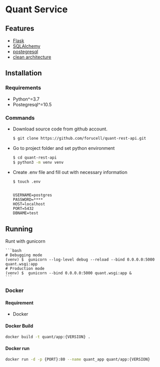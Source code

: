 # Quant Service


## Features

- [Flask](http://flask.pocoo.org/)
- [SQLAlchemy](https://www.sqlalchemy.org/)
- [postegresql](https://www.postgresql.org)
- [clean architecture](https://blog.cleancoder.com/uncle-bob/2012/08/13/the-clean-architecture.html)

## Installation

### Requirements

- Python^=3.7
- Postegresql^=10.5

### Commands

- Download source code from github account.

    ```bash
    $ git clone https://github.com/forucell/quant-rest-api.git
    ```

- Go to project folder and set python environment

    ```bash
    $ cd quant-rest-api
    $ python3 -m venv venv
    ```

- Create .env file and fill out with necessary information

    ```bash
    $ touch .env
    ```
    

    ```.env

    USERNAME=postgres
    PASSWORD=****
    HOST=localhost
    PORT=5432
    DBNAME=test

    ```

## Running

Runt with gunicorn

    ```bash
    # Debugging mode
    (venv) $  gunicorn --log-level debug --reload --bind 0.0.0.0:5000 quant.wsgi:app
    # Production mode
    (venv) $  gunicorn --bind 0.0.0.0:5000 quant.wsgi:app &
    ```



### Docker

#### Requirement

- Docker

#### Docker Build

```.bash
docker build -t quant/app:{VERSION} .
```

#### Docker run

```.bash
docker run -d -p {PORT}:80 --name quant_app quant/app:{VERSION} 
```